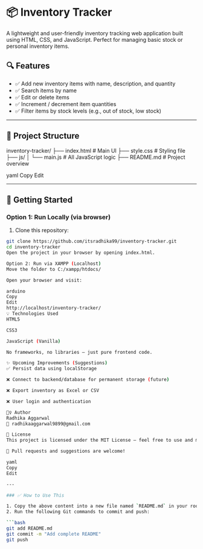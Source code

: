 # 📦 Inventory Tracker

A lightweight and user-friendly inventory tracking web application built using HTML, CSS, and JavaScript. Perfect for managing basic stock or personal inventory items.

## 🔍 Features

- ✅ Add new inventory items with name, description, and quantity
- ✅ Search items by name
- ✅ Edit or delete items
- ✅ Increment / decrement item quantities
- ✅ Filter items by stock levels (e.g., out of stock, low stock)

---

## 📁 Project Structure

inventory-tracker/
├── index.html # Main UI
├── style.css # Styling file
├── js/
│ └── main.js # All JavaScript logic
├── README.md # Project overview

yaml
Copy
Edit

---

## 🚀 Getting Started

### Option 1: Run Locally (via browser)

1. Clone this repository:

```bash
git clone https://github.com/itsradhika99/inventory-tracker.git
cd inventory-tracker
Open the project in your browser by opening index.html.

Option 2: Run via XAMPP (Localhost)
Move the folder to C:/xampp/htdocs/

Open your browser and visit:

arduino
Copy
Edit
http://localhost/inventory-tracker/
💡 Technologies Used
HTML5

CSS3

JavaScript (Vanilla)

No frameworks, no libraries — just pure frontend code.

✨ Upcoming Improvements (Suggestions)
✅ Persist data using localStorage

❌ Connect to backend/database for permanent storage (future)

❌ Export inventory as Excel or CSV

❌ User login and authentication

🙋‍♀️ Author
Radhika Aggarwal
📧 radhikaaggarwal9899@gmail.com

📜 License
This project is licensed under the MIT License — feel free to use and modify.

🌱 Pull requests and suggestions are welcome!

yaml
Copy
Edit

---

### ✅ How to Use This

1. Copy the above content into a new file named `README.md` in your root folder.
2. Run the following Git commands to commit and push:

```bash
git add README.md
git commit -m "Add complete README"
git push
